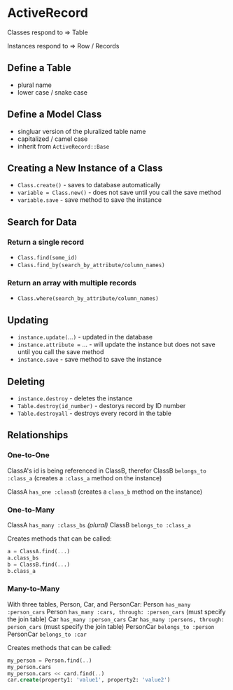 # ActiveRecord

Classes respond to => Table

Instances respond to => Row / Records

## Define a Table
* plural name
* lower case / snake case

## Define a Model Class
* singluar version of the pluralized table name
* capitalized / camel case
* inherit from `ActiveRecord::Base`

## Creating a New Instance of a Class
* `Class.create()` - saves to database automatically
* `variable = Class.new()` - does not save until you call the save method
* `variable.save` - save method to save the instance

## Search for Data
### Return a single record
* `Class.find(some_id)`
* `Class.find_by(search_by_attribute/column_names)`

### Return an array with multiple records
* `Class.where(search_by_attribute/column_names)`

## Updating 
* `instance.update(`...`)` - updated in the database
* `instance.attribute =` ... - will update the instance but does not save until you call the save method
* `instance.save` - save method to save the instance

## Deleting
* `instance.destroy` - deletes the instance
* `Table.destroy(id_number)` - destorys record by ID number
* `Table.destroyall` - destroys every record in the table

## Relationships

### One-to-One
ClassA's id is being referenced in ClassB, therefor ClassB `belongs_to :class_a` (creates a `:class_a` method on the instance)

ClassA `has_one :classB` (creates a `class_b` method on the instance)

### One-to-Many
ClassA `has_many :class_bs` *(plural)*
ClassB `belongs_to :class_a`

Creates methods that can be called:
```sql
a = ClassA.find(...)
a.class_bs
b = ClassB.find(...)
b.class_a
```

### Many-to-Many
With three tables, Person, Car, and PersonCar:
Person `has_many :person_cars`
Person `has_many :cars, through: :person_cars` (must specify the join table)
Car `has_many :person_cars`
Car `has_many :persons, through: person_cars` (must specify the join table)
PersonCar `belongs_to :person`
PersonCar `belongs_to :car`

Creates methods that can be called:
```sql
my_person = Person.find(..)
my_person.cars
my_person.cars << card.find(..)
car.create(property1: 'value1', property2: 'value2')
```